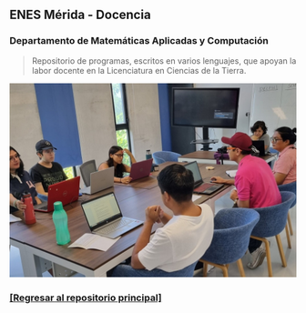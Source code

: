 ## ENES Mérida - Docencia
### Departamento de Matemáticas Aplicadas y Computación
> Repositorio de programas, escritos en varios lenguajes, que apoyan la labor docente en la Licenciatura en Ciencias de la Tierra.
<img src="imagenes/docencia.jpg" style="height: 8%; width:1000%;"/>

### [**[Regresar al repositorio principal]**](https://github.com/ENES-Merida)
